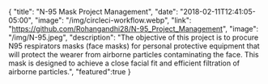 {
  "title": "N-95 Mask Project Management",
  "date": "2018-02-11T12:41:05-05:00",
  "image": "/img/circleci-workflow.webp",
  "link": "https://github.com/Rohangandhi28/N-95_Project_Management",
  "image": "/img/N-95.jpeg",
  "description": "The objective of this project is to procure N95 respirators masks (face masks) for personal protective equipment that will protect the wearer from airborne particles contaminating the face. This mask is designed to achieve a close facial fit and efficient filtration of airborne particles.",
  "featured":true
}
